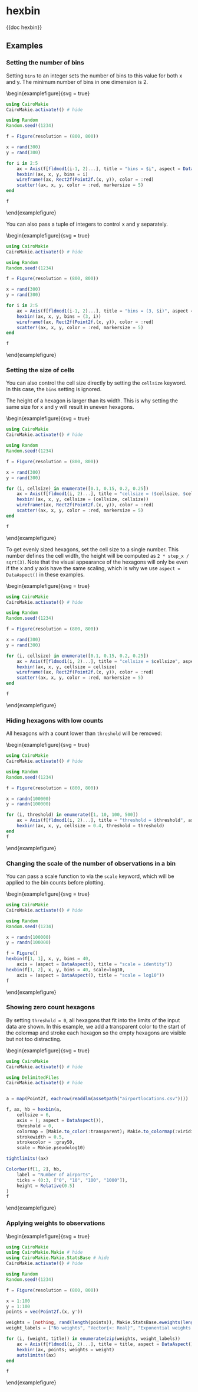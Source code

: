# hexbin

{{doc hexbin}}

## Examples

### Setting the number of bins

Setting `bins` to an integer sets the number of bins to this value for both x and y.
The minimum number of bins in one dimension is 2.

\begin{examplefigure}{svg = true}
```julia
using CairoMakie
CairoMakie.activate!() # hide

using Random
Random.seed!(1234)

f = Figure(resolution = (800, 800))

x = rand(300)
y = rand(300)

for i in 2:5
    ax = Axis(f[fldmod1(i-1, 2)...], title = "bins = $i", aspect = DataAspect())
    hexbin!(ax, x, y, bins = i)
    wireframe!(ax, Rect2f(Point2f.(x, y)), color = :red)
    scatter!(ax, x, y, color = :red, markersize = 5)
end

f
```
\end{examplefigure}

You can also pass a tuple of integers to control x and y separately.

\begin{examplefigure}{svg = true}
```julia
using CairoMakie
CairoMakie.activate!() # hide

using Random
Random.seed!(1234)

f = Figure(resolution = (800, 800))

x = rand(300)
y = rand(300)

for i in 2:5
    ax = Axis(f[fldmod1(i-1, 2)...], title = "bins = (3, $i)", aspect = DataAspect())
    hexbin!(ax, x, y, bins = (3, i))
    wireframe!(ax, Rect2f(Point2f.(x, y)), color = :red)
    scatter!(ax, x, y, color = :red, markersize = 5)
end

f
```
\end{examplefigure}

### Setting the size of cells

You can also control the cell size directly by setting the `cellsize` keyword.
In this case, the `bins` setting is ignored.

The height of a hexagon is larger than its width.
This is why setting the same size for x and y will result in uneven hexagons.

\begin{examplefigure}{svg = true}
```julia
using CairoMakie
CairoMakie.activate!() # hide

using Random
Random.seed!(1234)

f = Figure(resolution = (800, 800))

x = rand(300)
y = rand(300)

for (i, cellsize) in enumerate([0.1, 0.15, 0.2, 0.25])
    ax = Axis(f[fldmod1(i, 2)...], title = "cellsize = ($cellsize, $cellsize)", aspect = DataAspect())
    hexbin!(ax, x, y, cellsize = (cellsize, cellsize))
    wireframe!(ax, Rect2f(Point2f.(x, y)), color = :red)
    scatter!(ax, x, y, color = :red, markersize = 5)
end

f
```
\end{examplefigure}

To get evenly sized hexagons, set the cell size to a single number.
This number defines the cell width, the height will be computed as `2 * step_x / sqrt(3)`.
Note that the visual appearance of the hexagons will only be even if the x and y axis have the same scaling, which is why we use `aspect = DataAspect()` in these examples.

\begin{examplefigure}{svg = true}
```julia
using CairoMakie
CairoMakie.activate!() # hide

using Random
Random.seed!(1234)

f = Figure(resolution = (800, 800))

x = rand(300)
y = rand(300)

for (i, cellsize) in enumerate([0.1, 0.15, 0.2, 0.25])
    ax = Axis(f[fldmod1(i, 2)...], title = "cellsize = $cellsize", aspect = DataAspect())
    hexbin!(ax, x, y, cellsize = cellsize)
    wireframe!(ax, Rect2f(Point2f.(x, y)), color = :red)
    scatter!(ax, x, y, color = :red, markersize = 5)
end

f
```
\end{examplefigure}

### Hiding hexagons with low counts

All hexagons with a count lower than `threshold` will be removed:

\begin{examplefigure}{svg = true}
```julia
using CairoMakie
CairoMakie.activate!() # hide

using Random
Random.seed!(1234)

f = Figure(resolution = (800, 800))

x = randn(100000)
y = randn(100000)

for (i, threshold) in enumerate([1, 10, 100, 500])
    ax = Axis(f[fldmod1(i, 2)...], title = "threshold = $threshold", aspect = DataAspect())
    hexbin!(ax, x, y, cellsize = 0.4, threshold = threshold)
end
f
```
\end{examplefigure}


### Changing the scale of the number of observations in a bin

You can pass a scale function to via the `scale` keyword, which will be applied to the bin counts before plotting.

\begin{examplefigure}{svg = true}
```julia
using CairoMakie
CairoMakie.activate!() # hide

using Random
Random.seed!(1234)

x = randn(100000)
y = randn(100000)

f = Figure()
hexbin(f[1, 1], x, y, bins = 40,
    axis = (aspect = DataAspect(), title = "scale = identity"))
hexbin(f[1, 2], x, y, bins = 40, scale=log10,
    axis = (aspect = DataAspect(), title = "scale = log10"))
f
```
\end{examplefigure}

### Showing zero count hexagons

By setting `threshold = 0`, all hexagons that fit into the limits of the input data are shown.
In this example, we add a transparent color to the start of the colormap and stroke each hexagon so the empty hexagons are visible but not too distracting.

\begin{examplefigure}{svg = true}
```julia
using CairoMakie
CairoMakie.activate!() # hide

using DelimitedFiles
CairoMakie.activate!() # hide


a = map(Point2f, eachrow(readdlm(assetpath("airportlocations.csv"))))

f, ax, hb = hexbin(a,
    cellsize = 6,
    axis = (; aspect = DataAspect()),
    threshold = 0,
    colormap = [Makie.to_color(:transparent); Makie.to_colormap(:viridis)],
    strokewidth = 0.5,
    strokecolor = :gray50,
    scale = Makie.pseudolog10)

tightlimits!(ax)

Colorbar(f[1, 2], hb,
    label = "Number of airports",
    ticks = (0:3, ["0", "10", "100", "1000"]),
    height = Relative(0.5)
)
f
```
\end{examplefigure}

### Applying weights to observations

\begin{examplefigure}{svg = true}
```julia
using CairoMakie
using CairoMakie.Makie # hide
using CairoMakie.Makie.StatsBase # hide
CairoMakie.activate!() # hide

using Random
Random.seed!(1234)

f = Figure(resolution = (800, 800))

x = 1:100
y = 1:100
points = vec(Point2f.(x, y'))

weights = [nothing, rand(length(points)), Makie.StatsBase.eweights(length(points), 0.005), Makie.StatsBase.weights(randn(length(points)))]
weight_labels = ["No weights", "Vector{<: Real}", "Exponential weights (StatsBase.eweights)", "StatesBase.weights(randn(...))"]

for (i, (weight, title)) in enumerate(zip(weights, weight_labels))
    ax = Axis(f[fldmod1(i, 2)...], title = title, aspect = DataAspect())
    hexbin!(ax, points; weights = weight)
    autolimits!(ax)
end

f
```
\end{examplefigure}
